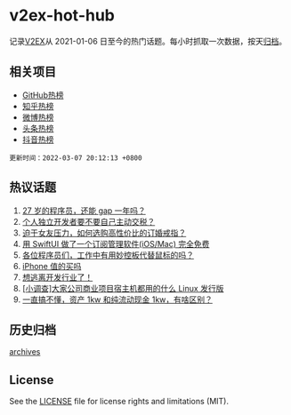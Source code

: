 # v2ex-hot-hub

 记录[V2EX](https://www.v2ex.com/)从 2021-01-06 日至今的热门话题。每小时抓取一次数据，按天[归档](archives)。
 
 ## 相关项目

- [GitHub热榜](https://github.com/lonnyzhang423/github-hot-hub)
- [知乎热榜](https://github.com/lonnyzhang423/zhihu-hot-hub)
- [微博热榜](https://github.com/lonnyzhang423/weibo-hot-hub)
- [头条热榜](https://github.com/lonnyzhang423/toutiao-hot-hub)
- [抖音热榜](https://github.com/lonnyzhang423/douyin-hot-hub)


 `更新时间：2022-03-07 20:12:13 +0800`

## 热议话题

1. [27 岁的程序员，还能 gap 一年吗？](https://www.v2ex.com/t/838481)
1. [个人独立开发者要不要自己主动交税？](https://www.v2ex.com/t/838496)
1. [迫于女友压力，如何选购高性价比的订婚戒指？](https://www.v2ex.com/t/838582)
1. [用 SwiftUI 做了一个订阅管理软件(iOS/Mac) 完全免费](https://www.v2ex.com/t/838470)
1. [各位程序员们，工作中有用妙控板代替鼠标的吗？](https://www.v2ex.com/t/838551)
1. [iPhone 值的买吗](https://www.v2ex.com/t/838642)
1. [想逃离开发行业了！](https://www.v2ex.com/t/838623)
1. [[小调查]大家公司商业项目宿主机都用的什么 Linux 发行版](https://www.v2ex.com/t/838434)
1. [一直搞不懂，资产 1kw 和纯流动现金 1kw，有啥区别？](https://www.v2ex.com/t/838513)

## 历史归档

[archives](archives)

## License

See the [LICENSE](LICENSE) file for license rights and limitations (MIT).
